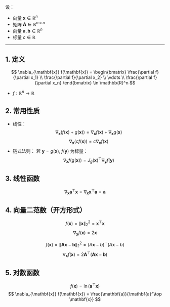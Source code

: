 
设：  
- 向量 $\mathbf{x} \in \mathbb{R}^n$  
- 矩阵 $\mathbf{A} \in \mathbb{R}^{n \times n}$  
- 向量 $\mathbf{a}, \mathbf{b} \in \mathbb{R}^n$  
- 标量 $c \in \mathbb{R}$  
---
## 1. 定义
$$
\nabla_{\mathbf{x}} f(\mathbf{x})
= \begin{bmatrix}
\frac{\partial f}{\partial x_1} \\
\frac{\partial f}{\partial x_2} \\
\vdots \\
\frac{\partial f}{\partial x_n}
\end{bmatrix}
\in \mathbb{R}^n
$$
- $f: \mathbb{R}^n \to \mathbb{R}$
## 2. 常用性质  

- 线性：  
$$
\nabla_{\mathbf{x}} \big( f(\mathbf{x}) + g(\mathbf{x}) \big) = \nabla_{\mathbf{x}} f(\mathbf{x}) + \nabla_{\mathbf{x}} g(\mathbf{x})
$$
$$
\nabla_{\mathbf{x}} \big(c f(\mathbf{x})\big) = c \nabla_{\mathbf{x}} f(\mathbf{x})
$$
- 链式法则：
  若 $\mathbf{y} = g(\mathbf{x}), \; f(\mathbf{y})$ 为标量：  
$$
\nabla_{\mathbf{x}} f(g(\mathbf{x})) = J_g(\mathbf{x})^\top \nabla_{\mathbf{y}} f(\mathbf{y})
$$
## 3. 线性函数  
$$
\nabla_{\mathbf{x}} \mathbf{a}^\top \mathbf{x} = \nabla_{\mathbf{x}} \mathbf{x}^\top \mathbf{a} = \mathbf{a}
$$
## 4. 向量二范数（开方形式）
$$
f(\mathbf{x}) = \|\mathbf{x}\|_2^2 = \mathbf{x}^\top \mathbf{x}  
$$
$$
\nabla_{\mathbf{x}} f(\mathbf{x}) = 2\mathbf{x}
$$

$$
f(\mathbf{x}) = \|\mathbf{A}\mathbf{x} - \mathbf{b}\|_2^2 = (A\mathbf{x} - b)^\top (A\mathbf{x} - b)
$$
$$
\nabla_{\mathbf{x}} f(\mathbf{x}) = 2\mathbf{A}^\top (\mathbf{A}\mathbf{x} - \mathbf{b})
$$
## 5. 对数函数  
$$
f(\mathbf{x}) = \ln(\mathbf{a}^\top \mathbf{x})  
$$
$$
\nabla_{\mathbf{x}} f(\mathbf{x}) = \frac{\mathbf{a}}{\mathbf{a}^\top \mathbf{x}}
$$